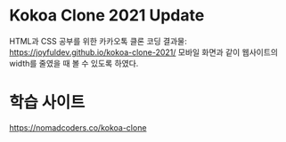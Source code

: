 # Kokoa Clone 2021 Update

HTML과 CSS 공부를 위한 카카오톡 클론 코딩
결과물: https://joyfuldev.github.io/kokoa-clone-2021/
모바일 화면과 같이 웹사이트의 width를 줄였을 때 볼 수 있도록 하였다.

# 학습 사이트

https://nomadcoders.co/kokoa-clone
